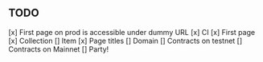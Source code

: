 ## TODO
[x] First page on prod is accessible under dummy URL
[x] CI
[x] First page
[x] Collection
[] Item
[x] Page titles
[] Domain
[] Contracts on testnet
[] Contracts on Mainnet
[] Party!

